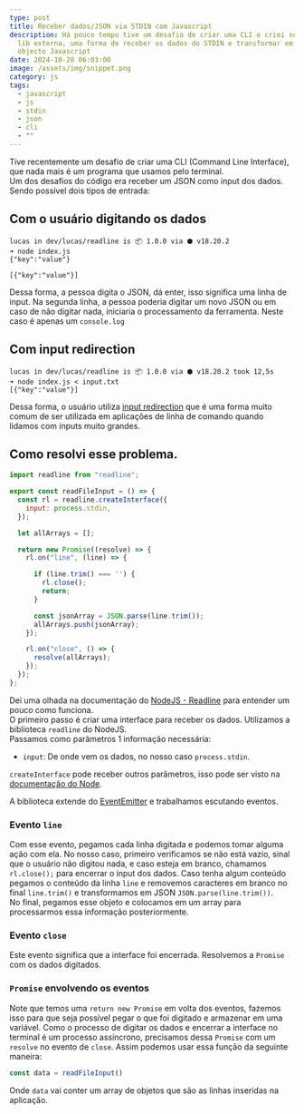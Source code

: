 ```yaml
---
type: post
title: Receber dados/JSON via STDIN com Javascript
description: Há pouco tempo tive um desafio de criar uma CLI e criei sem nenhuma
  lib externa, uma forma de receber os dados do STDIN e transformar em um
  objecto Javascript
date: 2024-10-28 06:03:00
image: /assets/img/snippet.png
category: js
tags:
  - javascript
  - js
  - stdin
  - json
  - cli
  - ""
---
```

Tive recentemente um desafio de criar uma CLI (Command Line Interface), que nada mais é um programa que usamos pelo terminal.\
Um dos desafios do código era receber um JSON como input dos dados. Sendo possível dois tipos de entrada:  

## Com o usuário digitando os dados

```shell
lucas in dev/lucas/readline is 📦 1.0.0 via ⬢ v18.20.2 
➜ node index.js
{"key":"value"}

[{"key":"value"}]
```

Dessa forma, a pessoa digita o JSON, dá enter, isso significa uma linha de input. Na segunda linha, a pessoa poderia digitar um novo JSON ou em caso de não digitar nada, iniciaria o processamento da ferramenta. Neste caso é apenas um `console.log`

## Com input redirection

```shell
lucas in dev/lucas/readline is 📦 1.0.0 via ⬢ v18.20.2 took 12,5s 
➜ node index.js < input.txt 
[{"key":"value"}]
```

Dessa forma, o usuário utiliza [input redirection](https://www.geeksforgeeks.org/input-output-redirection-in-linux/) que é uma forma muito comum de ser utilizada em aplicações de linha de comando quando lidamos com inputs muito grandes.

## Como resolvi esse problema.

```javascript
import readline from "readline";

export const readFileInput = () => {
  const rl = readline.createInterface({
    input: process.stdin,
  });

  let allArrays = [];

  return new Promise((resolve) => {
    rl.on("line", (line) => {

      if (line.trim() === '') {
        rl.close();
        return;
      }

      const jsonArray = JSON.parse(line.trim());
      allArrays.push(jsonArray);
    });

    rl.on("close", () => {
      resolve(allArrays);
    });
  });
};
```

Dei uma olhada na documentação do [NodeJS - Readline](https://nodejs.org/api/readline.html) para entender um pouco como funciona.\
O primeiro passo é criar uma interface para receber os dados. Utilizamos a biblioteca `readline` do NodeJS.\
Passamos como parâmetros 1 informação necessária:

* `input`: De onde vem os dados, no nosso caso `process.stdin`.

`createInterface` pode receber outros parâmetros, isso pode ser visto na [documentação do Node](https://nodejs.org/api/readline.html).

A biblioteca extende do [EventEmitter](https://nodejs.org/api/events.html#class-eventemitter) e trabalhamos escutando eventos.

### Evento `line`

Com esse evento, pegamos cada linha digitada e podemos tomar alguma ação com ela.
No nosso caso, primeiro verificamos se não está vazio, sinal que o usuário não digitou nada, e caso esteja em branco, chamamos `rl.close();` para encerrar o input dos dados. Caso tenha algum conteúdo pegamos o conteúdo da linha `line` e removemos caracteres em branco no final `line.trim()` e transformamos em JSON `JSON.parse(line.trim())`.  
No final, pegamos esse objeto e colocamos em um array para processarmos essa informação posteriormente.

### Evento `close`

Este evento significa que a interface foi encerrada.
Resolvemos a `Promise` com os dados digitados.

### `Promise` envolvendo os eventos

Note que temos uma `return new Promise` em volta dos eventos, fazemos isso para que seja possível pegar o que foi digitado e armazenar em uma variável. Como o processo de digitar os dados e encerrar a interface no terminal é um processo assíncrono, precisamos dessa `Promise` com um `resolve` no evento de `close`.
Assim podemos usar essa função da seguinte maneira:

```javascript
const data = readFileInput()
```

Onde `data` vai conter um array de objetos que são as linhas inseridas na aplicação.
